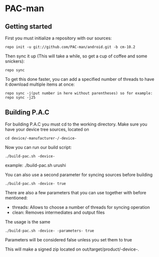 PAC-man
===============

Getting started
---------------
First you must initialize a repository with our sources:

    repo init -u git://github.com/PAC-man/android.git -b cm-10.2

Then sync it up (This will take a while, so get a cup of coffee and some snickers):

    repo sync
    
To get this done faster, you can add a specified number of threads to have it download multiple items at once:

    repo sync -j(put number in here without parentheses) so for example: repo sync -j25


Building P.A.C
------------------------

For building P.A.C you must cd to the working directory.
Make sure you have your device tree sources, located on

    cd device/-manufacturer-/-device-

Now you can run our build script:

    ./build-pac.sh -device-

example:
    ./build-pac.sh urushi

You can also use a second parameter for syncing sources before building

    ./build-pac.sh -device- true


There are also a few parameters that you can use together with before mentioned:

* threads: Allows to choose a number of threads for syncing operation
* clean: Removes intermediates and output files

The usage is the same
    
    ./build-pac.sh -device- -parameters- true


Parameters will be considered false unless you set them to true

This will make a signed zip located on out/target/product/-device-.
